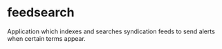 feedsearch
==========

Application which indexes and searches syndication feeds to send alerts when certain terms appear.